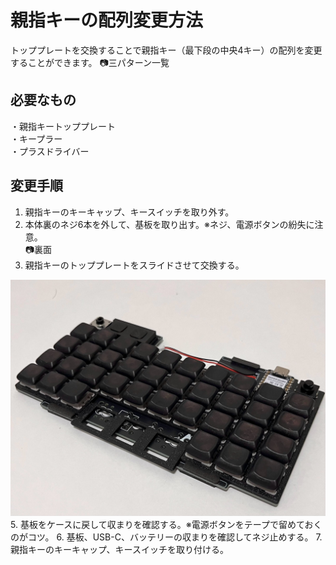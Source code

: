 # 親指キーの配列変更方法
トッププレートを交換することで親指キー（最下段の中央4キー）の配列を変更することができます。
📷三パターン一覧

## 必要なもの
・親指キートッププレート  
・キープラー  
・プラスドライバー  

## 変更手順
1. 親指キーのキーキャップ、キースイッチを取り外す。
2. 本体裏のネジ6本を外して、基板を取り出す。※ネジ、電源ボタンの紛失に注意。  
📷裏面
3. 親指キーのトッププレートをスライドさせて交換する。  
<img src="img/top_slide.jpg">
5. 基板をケースに戻して収まりを確認する。※電源ボタンをテープで留めておくのがコツ。  
6. 基板、USB-C、バッテリーの収まりを確認してネジ止めする。  
7. 親指キーのキーキャップ、キースイッチを取り付ける。